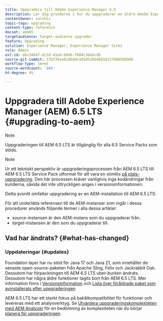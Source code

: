 ```yaml
---
title: Uppgradera till Adobe Experience Manager 6.5
description: Lär dig grunderna i hur du uppgraderar en äldre Adobe Experience Manager-installation (AEM) till AEM 6.5.
contentOwner: sarchiz
topic-tags: upgrading
content-type: reference
docset: aem65
targetaudience: target-audience upgrader
feature: Upgrading
solution: Experience Manager, Experience Manager Sites
role: Admin
exl-id: ebc34847-dc3d-41ed-b0d6-f004c3debcd9
source-git-commit: 57bf39aa914bddca05d526b46b581579965069d6
workflow-type: tm+mt
source-wordcount: '241'
ht-degree: 0%

---
```


# Uppgradera till Adobe Experience Manager (AEM) 6.5 LTS {#upgrading-to-aem}

>[!NOTE]
>Uppgraderingen till AEM 6.5 LTS är tillgänglig för alla 6.5 Service Packs som stöds.

>[!NOTE]
>
>Ur ett tekniskt perspektiv är uppgraderingsprocessen från AEM 6.5 LTS till AEM 6.5 LTS Service Pack utformat för att vara en sömlös [på plats-uppgradering](/help/sites-deploying/in-place-upgrade.md). Den här processen kräver vanligtvis inga kodändringar från kunderna, såvida det inte uttryckligen anges i versionsinformationen.

Detta avsnitt omfattar uppgradering av en AEM-installation till AEM 6.5 LTS:

<!-- Alexandru: drafting for now 

* [Planning Your Upgrade](/help/sites-deploying/upgrade-planning.md)
* [Assessing the Upgrade Complexity with Pattern Detector](/help/sites-deploying/pattern-detector.md)
* [Backward Compatibility in AEM 6.5](/help/sites-deploying/backward-compatibility.md)
-->

<!--
* [Upgrade Procedure](/help/sites-deploying/upgrade-procedure.md)
* [Upgrading Code and Customizations](/help/sites-deploying/upgrading-code-and-customizations.md)
* [Pre-Upgrade Maintenance Tasks](/help/sites-deploying/pre-upgrade-maintenance-tasks.md)
* [Performing an In-Place Upgrade](/help/sites-deploying/in-place-upgrade.md)
* [Post Upgrade Checks and Troubleshooting](/help/sites-deploying/post-upgrade-checks-and-troubleshooting.md)
* [Sustainable Upgrades](/help/sites-deploying/sustainable-upgrades.md)
* [Lazy Content Migration](/help/sites-deploying/lazy-content-migration.md)

-->

För att underlätta referensen till de AEM-instanser som ingår i dessa procedurer används följande termer i alla dessa artiklar:

* *source*-instansen är den AEM-instans som du uppgraderar från.
* *target*-instansen är den som du uppgraderar till.

## Vad har ändrats? {#what-has-changed}

### Uppdateringar {#updates}

Foundation layer har nu stöd för Java 17 och Java 21, som innehåller de senaste open-source-paketen från Apache Sling, Felix och Jackrabbit Oak. Dessutom har förpackningen till AEM 6.5 LTS uber-burken ändrats. Dessutom har några äldre funktioner tagits bort från AEM 6.5 LTS. Mer information finns i [Versionsinformation](/help/release-notes/release-notes.md#whats-new-what-s-new) och [Lista över föråldrade paket som avinstallerats efter uppgraderingen](/help/sites-deploying/obsolete-bundles.md)

AEM 6.5 LTS har ett starkt fokus på bakåtkompatibilitet för funktioner och levereras med ett analysverktyg. Se [Utvärdera uppgraderingskomplexiteten med AEM Analyzer](/help/sites-deploying/aem-analyzer.md) för en bedömning av komplexiteten när du börjar [planera för uppgraderingen](/help/sites-deploying/upgrade-planning.md).
